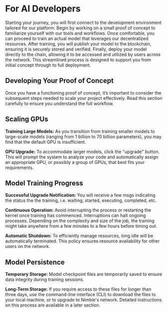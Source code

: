 # For AI Developers

Starting your journey, you will first connect to the development environment tailored for our platform. Begin by working on a small proof of concept to familiarize yourself with our tools and workflows. Once comfortable, you can proceed to train an actual model that leverages our decentralized resources. After training, you will publish your model to the blockchain, ensuring it is securely stored and verified. Finally, deploy your model directly to the chain, allowing it to be accessed and utilized by users across the network. This streamlined process is designed to support you from initial concept through to full deployment.

## **Developing Your Proof of Concept**

Once you have a functioning proof of concept, it’s important to consider the subsequent steps needed to scale your project effectively. Read this section carefully to ensure you understand the full workflow.

## **Scaling GPUs**

**Training Large Models:** As you transition from training smaller models to large-scale models (ranging from 1 billion to 70 billion parameters), you may find that the default GPU is insufficient.

**GPU Upgrade:** To accommodate larger models, click the "upgrade" button. This will prompt the system to analyze your code and automatically assign an appropriate GPU, or possibly a group of GPUs, that best fits your requirements.

## **Model Training Progress**

**Successful Upgrade Notification:** You will receive a few msgs indicating the status the the training, i.e. waiting, started,  executing, completed, etc.&#x20;

**Continuous Operation:** Avoid interrupting the process or restarting the kernel once training has commenced. Interruptions can halt ongoing processes. Depending on the complexity and size of the job, the training might take anywhere from a few minutes to a few hours before timing out.&#x20;

**Automatic Shutdown:** To efficiently manage resources, long idle will be automatically terminated. This policy ensures resource availability for other users on the network.

## **Model Persistence**

**Temporary Storage:** Model checkpoint files are temporarily saved to ensure data integrity during training sessions.

**Long-Term Storage:** If you require access to these files for longer than three days, use the command-line interface (CLI) to download the files to your local machine, or to upgrade to Nimble's network. Detailed instructions on this process are available in a later section.
